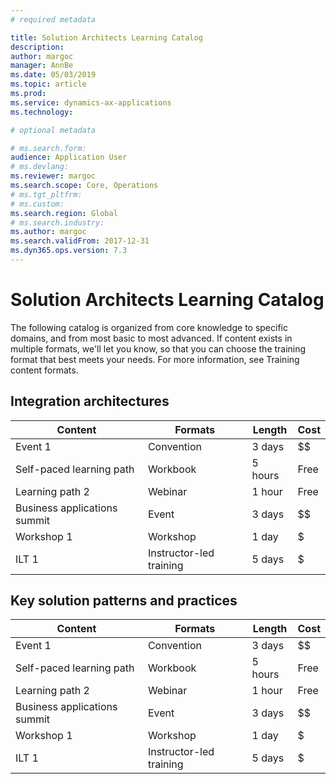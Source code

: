 ```yaml
---
# required metadata

title: Solution Architects Learning Catalog
description: 
author: margoc
manager: AnnBe
ms.date: 05/03/2019
ms.topic: article
ms.prod: 
ms.service: dynamics-ax-applications
ms.technology: 

# optional metadata

# ms.search.form:  
audience: Application User
# ms.devlang: 
ms.reviewer: margoc
ms.search.scope: Core, Operations
# ms.tgt_pltfrm: 
# ms.custom: 
ms.search.region: Global
# ms.search.industry: 
ms.author: margoc
ms.search.validFrom: 2017-12-31 
ms.dyn365.ops.version: 7.3
---
```


# Solution Architects Learning Catalog

The following catalog is organized from core knowledge to specific domains, and from most basic to most advanced. If content exists in multiple formats, we'll let you know, so that you can choose the training format that best meets your needs. For more information, see Training content formats. 

## Integration architectures

| Content                                                                                                      | Formats                 | Length | Cost |
|--------------------------------------------------------------------------------------------------------------|-------------------------|--------|------|
| Event 1                                                                                              |  Convention                       | 3 days       | $$     |
| Self-paced learning path                                                                                     | Workbook         | 5 hours  | Free      |
| Learning path 2                                                                                              | Webinar                 | 1 hour | Free |
| Business applications summit                                                                                 | Event                   |  3 days      | $$     |
| Workshop 1                                                                                                   | Workshop                | 1 day  | $    |
| ILT 1                                                                                                        | Instructor-led training | 5 days | $    |

## Key solution patterns and practices

| Content                                                                                                      | Formats                 | Length | Cost |
|--------------------------------------------------------------------------------------------------------------|-------------------------|--------|------|
| Event 1                                                                                              |  Convention                       | 3 days       | $$     |
| Self-paced learning path                                                                                     | Workbook         | 5 hours  | Free      |
| Learning path 2                                                                                              | Webinar                 | 1 hour | Free |
| Business applications summit                                                                                 | Event                   |  3 days      | $$     |
| Workshop 1                                                                                                   | Workshop                | 1 day  | $    |
| ILT 1                                                                                                        | Instructor-led training | 5 days | $    |
